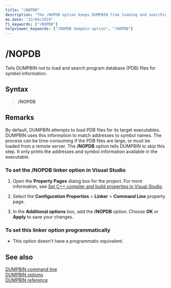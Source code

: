 ```yaml
---
title: "/NOPDB"
description: "The /NOPDB option keeps DUMPBIN from loading and searching PDB files for symbol information."
ms.date: "12/04/2019"
f1_keywords: ["/NOPDB"]
helpviewer_keywords: ["/NOPDB dumpbin option", "/NOPDB"]
---
```

# /NOPDB

Tells DUMPBIN not to load and search program database (PDB) files for symbol information.

## Syntax

> **/NOPDB**

## Remarks

By default, DUMPBIN attempts to load PDB files for its target executables. DUMPBIN uses this information to match addresses to symbol names. The process can be time-consuming if the PDB files are large, or must be loaded from a remote server. The **/NOPDB** option tells DUMPBIN to skip this step. It only prints the addresses and symbol information available in the executable.

### To set the /NOPDB linker option in Visual Studio

1. Open the **Property Pages** dialog box for the project. For more information, see [Set C++ compiler and build properties in Visual Studio](../working-with-project-properties.md).

1. Select the **Configuration Properties** > **Linker** > **Command Line** property page.

1. In the **Additional options** box, add the **/NOPDB** option. Choose **OK** or **Apply** to save your changes.

### To set this linker option programmatically

- This option doesn't have a programmatic equivalent.

## See also

[DUMPBIN command line](dumpbin-command-line.md)\
[DUMPBIN options](dumpbin-options.md)\
[DUMPBIN reference](dumpbin-reference.md)
